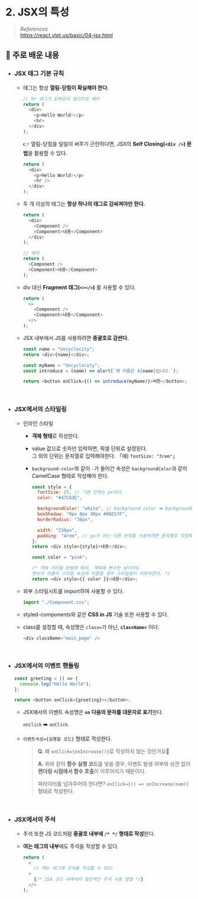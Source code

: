 # 2. JSX의 특성

> _References_ <br> https://react.vlpt.us/basic/04-jsx.html

## 📕 주로 배운 내용

- ### JSX 태그 기본 규칙

  - 태그는 항상 **열림-닫힘이 확실해야 한다.**
    ```javascript
    // hr 태그가 닫혀있지 않으므로 에러
    return (
      <div>
        <p>Hello World!</p>
        <hr>
      </div>
    );
    ```
    👉 열림-닫힘을 일일이 써주기 곤란하다면, JSX의 **Self Closing(`<div />`) 문법**을 활용할 수 있다.
    ```javascript
    return (
      <div>
        <p>Hello World!</p>
        <hr />
      </div>
    );
    ```
  - 두 개 이상의 태그는 **항상 하나의 태그로 감싸져야만 한다.**

    ```javascript
    return (
      <div>
        <Component />
        <Component>내용</Component>
      </div>
    );
    ```

    ```javascript
    // 에러
    return (
      <Component />
      <Component>내용</Component>
    );
    ```

  - div 대신 **Fragment 태그(`<></>`)** 를 사용할 수 있다.

    ```javascript
    return (
      <>
        <Component />
        <Component>내용</Component>
      </>
    );
    ```

  - JSX 내부에서 JS를 사용하려면 **중괄호로 감싼다.**

    ```javascript
    const name = "Uncyclocity";
    return <div>{name}</div>;
    ```

    ```javascript
    const myName = "Uncyclocity";
    const introduce = (name) => alert(`제 이름은 ${name}입니다.`);

    return <button onClick={() => introduce(myName)}>버튼</button>;
    ```

<br>

- ### JSX에서의 스타일링

  - 인라인 스타일

    - **객체 형태**로 작성한다.
    - value 값으로 숫자만 입력하면, 픽셀 단위로 설정된다. <br> 그 외의 단위는 문자열로 입력해야한다. 「예) `fontSize: "3rem"`」
    - `background-color`와 같이 `-`가 들어간 속성은 `backgroundColor`과 같이 CamelCase 형태로 작성해야 한다.

      ```javascript
      const style = {
        fontSize: 25, // 기본 단위는 px이다.
        color: "#47C83E",

        backgroundColor: "white", // background-color ➡ backgroundColor
        boxShadow: "0px 0px 30px #86E57F",
        borderRadius: "30px",

        width: "230px",
        padding: "4rem", // px가 아닌 다른 단위를 사용하려면 문자열로 지정해야한다.
      };
      return <div style={style}>내용</div>;
      ```

      ```javascript
      const color = "pink";

      /* 객체 리터럴 문법에 따라, 객체에 변수만 넣더라도
      변수의 이름이 스타일 속성의 이름일 경우 스타일링이 이루어진다. */
      return <div style={{ color }}>내용</div>;
      ```

  - 외부 스타일시트를 import하여 사용할 수 있다.

    ```javascript
    import "./Component.css";
    ```

  - styled-components와 같은 **CSS in JS** 기술 또한 사용할 수 있다.

  - class를 설정할 때, 속성명은 `class=`가 아닌, **`className=`** 이다.

    ```javascript
    <div className="main_page" />
    ```

  <br>
  
- ### JSX에서의 이벤트 핸들링

  ```javascript
  const greeting = () => {
    console.log("Hello World");
  };

  return <button onClick={greeting}></button>;
  ```

  - JSX에서의 이벤트 속성명은 **`on` 다음의 문자를 대문자로 표기**한다.

    `onclick` ➡️ `onClick`

  - `이벤트속성={실행할 코드}` 형태로 작성한다.

    > **Q.** 왜 `onClick={onIncrease()}`로 작성하지 않는 것인가요🤔
    >
    > **A.** 위와 같이 **함수 실행 코드**를 넣을 경우, 이벤트 발생 여부와 상관 없이 **렌더링 시점에서 함수 호출**이 이루어지기 때문이다.
    >
    > 파라미터를 넘겨주어야 한다면? `onClick={() => onIncrease(num)}` 형태로 작성한다.

<br>

- ### JSX에서의 주석

  - 주석 또한 JS 코드처럼 **중괄호 내부에 `/* */` 형태로 작성**한다.
  - **여는 태그의 내부**에도 주석을 작성할 수 있다.

    ```javascript
    return (
      <
        // 여는 태그에 주석을 작성할 수 있다.
      >
        {/* JSX 코드 내에서의 일반적인 주석 사용 방법 */}
      </>
    );
    ```
